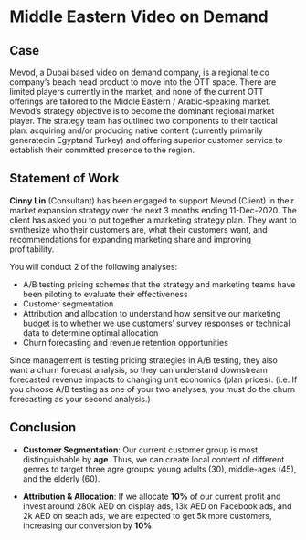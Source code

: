 # Middle Eastern Video on Demand

## Case

Mevod, a Dubai based video on demand company, is a regional telco company’s beach head product to move into the OTT space. There are limited players currently in the market, and none of the current OTT offerings are tailored to the Middle Eastern / Arabic-speaking market. Mevod’s strategy objective is to become the dominant regional market player. The strategy team has outlined two components to their tactical plan: acquiring and/or producing native content (currently primarily generatedin Egyptand Turkey) and offering superior customer service to establish their committed presence to the region.

## Statement of Work

**Cinny Lin** (Consultant) has been engaged to support Mevod (Client) in their market expansion strategy over the next 3 months ending 11-Dec-2020. The client has asked you to put together a marketing strategy plan. They want to synthesize who their customers are, what their customers want, and recommendations for expanding marketing share and improving profitability.

You will conduct 2 of the following analyses:

- A/B testing pricing schemes that the strategy and marketing teams have been piloting to evaluate their effectiveness
- Customer segmentation
- Attribution and allocation to understand how sensitive our marketing budget is to whether we use customers’ survey responses or technical data to determine optimal allocation
- Churn forecasting and revenue retention opportunities

Since management is testing pricing strategies in A/B testing, they also want a churn forecast analysis, so they can understand downstream forecasted revenue impacts to changing unit economics (plan prices). (i.e. If you choose A/B testing as one of your two analyses, you must do the churn forecasting as your second analysis.)

## Conclusion

- **Customer Segmentation**: Our current customer group is most distinguishable by **age**. Thus, we can create local content of different genres to target three agre groups: young adults (30), middle-ages (45), and the elderly (60).

- **Attribution & Allocation**: If we allocate **10%** of our current profit and invest around 280k AED on display ads, 13k AED on Facebook ads, and 2k AED on seach ads, we are expected to get 5k more customers, increasing our conversion by **10%**.
